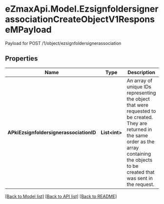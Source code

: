 # eZmaxApi.Model.EzsignfoldersignerassociationCreateObjectV1ResponseMPayload
Payload for POST /1/object/ezsignfoldersignerassociation

## Properties

Name | Type | Description | Notes
------------ | ------------- | ------------- | -------------
**APkiEzsignfoldersignerassociationID** | **List&lt;int&gt;** | An array of unique IDs representing the object that were requested to be created.  They are returned in the same order as the array containing the objects to be created that was sent in the request. | 

[[Back to Model list]](../README.md#documentation-for-models) [[Back to API list]](../README.md#documentation-for-api-endpoints) [[Back to README]](../README.md)

